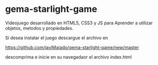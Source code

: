 # gema-starlight-game

Videojuego desarrollado en HTML5, CSS3 y JS para Aprender a utilizar objetos, metodos y propiedades.

Si desea instalar el juego descargue el archivo en

https://github.com/javiMajado/gema-starlight-game/new/master

descomprima e inicie en su navegadaor el archivo index.html

